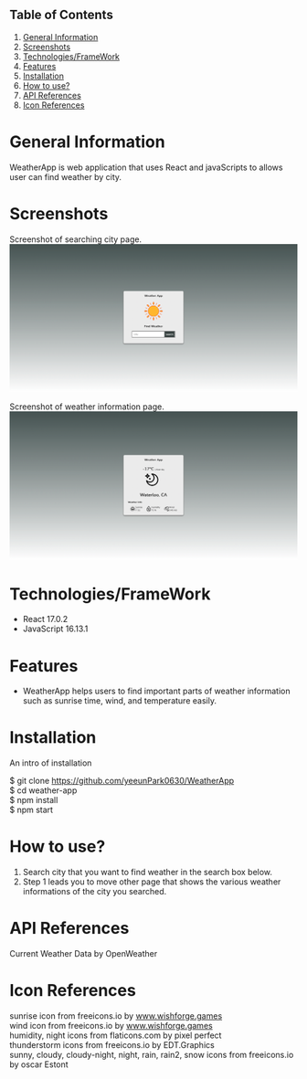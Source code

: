 ## Table of Contents
1. [General Information](#general-info)
2. [Screenshots]($screenshots)
3. [Technologies/FrameWork](#technologies/framework)
4. [Features](#features)
5. [Installation](#installation)
6. [How to use?](#howtouse?)
7. [API References](#apireferences)
8. [Icon References](#iconreferences)

# General Information

WeatherApp is web application that uses React and javaScripts to allows user can find weather by city.

# Screenshots

Screenshot of searching city page.\
![Search Page](ReadmeSources/searchpage.png)

Screenshot of weather information page.\
![Weather Page](ReadmeSources/weathercomponent.png)

# Technologies/FrameWork

* React 17.0.2
* JavaScript 16.13.1

# Features
* WeatherApp helps users to find important parts of weather information such as sunrise time, wind, and temperature easily.

# Installation 

An intro of installation

$ git clone https://github.com/yeeunPark0630/WeatherApp \
$ cd weather-app \
$ npm install \
$ npm start

# How to use?

1. Search city that you want to find weather in the search box below.
2. Step 1 leads you to move other page that shows the various weather informations of the city you searched.

# API References

Current Weather Data by OpenWeather 

# Icon References

sunrise icon from freeicons.io by www.wishforge.games  <br />
wind icon from freeicons.io by www.wishforge.games  <br />
humidity, night icons from flaticons.com by pixel perfect\
thunderstorm icons from freeicons.io by EDT.Graphics\
sunny, cloudy, cloudy-night, night, rain, rain2, snow icons from freeicons.io by oscar Estont

